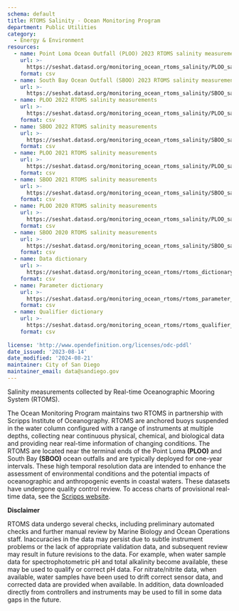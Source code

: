 ```yaml
---
schema: default
title: RTOMS Salinity - Ocean Monitoring Program
department: Public Utilities
category:
  - Energy & Environment
resources:
  - name: Point Loma Ocean Outfall (PLOO) 2023 RTOMS salinity measurements
    url: >-
      https://seshat.datasd.org/monitoring_ocean_rtoms_salinity/PLOO_salinity_2023_datasd.csv
    format: csv
  - name: South Bay Ocean Outfall (SBOO) 2023 RTOMS salinity measurements
    url: >-
      https://seshat.datasd.org/monitoring_ocean_rtoms_salinity/SBOO_salinity_2023_datasd.csv
  - name: PLOO 2022 RTOMS salinity measurements
    url: >-
      https://seshat.datasd.org/monitoring_ocean_rtoms_salinity/PLOO_salinity_2022_datasd.csv
    format: csv
  - name: SBOO 2022 RTOMS salinity measurements
    url: >-
      https://seshat.datasd.org/monitoring_ocean_rtoms_salinity/SBOO_salinity_2022_datasd.csv
    format: csv
  - name: PLOO 2021 RTOMS salinity measurements
    url: >-
      https://seshat.datasd.org/monitoring_ocean_rtoms_salinity/PLOO_salinity_2021_datasd.csv
    format: csv
  - name: SBOO 2021 RTOMS salinity measurements
    url: >-
      https://seshat.datasd.org/monitoring_ocean_rtoms_salinity/SBOO_salinity_2021_datasd.csv
    format: csv
  - name: PLOO 2020 RTOMS salinity measurements
    url: >-
      https://seshat.datasd.org/monitoring_ocean_rtoms_salinity/PLOO_salinity_2020_datasd.csv
    format: csv
  - name: SBOO 2020 RTOMS salinity measurements
    url: >-
      https://seshat.datasd.org/monitoring_ocean_rtoms_salinity/SBOO_salinity_2020_datasd.csv
    format: csv
  - name: Data dictionary
    url: >-
      https://seshat.datasd.org/monitoring_ocean_rtoms/rtoms_dictionary_datasd.csv
    format: csv
  - name: Parameter dictionary
    url: >-
      https://seshat.datasd.org/monitoring_ocean_rtoms/rtoms_parameter_dictionary_datasd.csv
    format: csv
  - name: Qualifier dictionary
    url: >-
      https://seshat.datasd.org/monitoring_ocean_rtoms/rtoms_qualifier_dictionary_datasd.csv
    format: csv
  
license: 'http://www.opendefinition.org/licenses/odc-pddl'
date_issued: '2023-08-14'
date_modified: '2024-08-21'
maintainer: City of San Diego
maintainer_email: data@sandiego.gov
---
```

Salinity measurements collected by Real-time Oceanographic Mooring System (RTOMS).

<!--more-->

The Ocean Monitoring Program maintains two RTOMS in partnership with Scripps Institute of Oceanography. RTOMS are anchored buoys suspended in the water column configured with a range of instruments at multiple depths, collecting near continuous physical, chemical, and biological data and providing near real-time information of changing conditions. The RTOMS are located near the terminal ends of the Point Loma **(PLOO)** and South Bay **(SBOO)** ocean outfalls and are typically deployed for one-year intervals. These high temporal resolution data are intended to enhance the assessment of environmental conditions and the potential impacts of oceanographic and anthropogenic events in coastal waters. These datasets have undergone quality control review. To access charts of provisional real-time data, see the [Scripps website](https://mooring.ucsd.edu//).

**Disclaimer**

RTOMS data undergo several checks, including preliminary automated checks and further manual review by Marine Biology and Ocean Operations staff. Inaccuracies in the data may persist due to subtle instrument problems or the lack of appropriate validation data, and subsequent review may result in future revisions to the data. For example, when water sample data for spectrophotometric pH and total alkalinity become available, these may be used to qualify or correct pH data. For nitrate/nitrite data, when available, water samples have been used to drift correct sensor data, and corrected data are provided when available. In addition, data downloaded directly from controllers and instruments may be used to fill in some data gaps in the future.